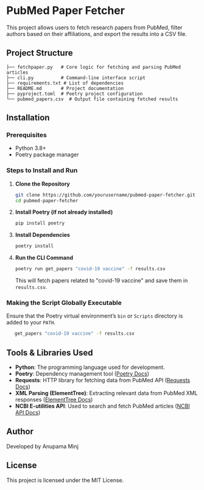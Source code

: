 # PubMed Paper Fetcher

This project allows users to fetch research papers from PubMed, filter authors based on their affiliations, and export the results into a CSV file.

## Project Structure

```
├── fetchpaper.py   # Core logic for fetching and parsing PubMed articles
├── cli.py          # Command-line interface script
├── requirements.txt # List of dependencies
├── README.md       # Project documentation
├── pyproject.toml  # Poetry project configuration
└── pubmed_papers.csv  # Output file containing fetched results
```

## Installation

### Prerequisites
- Python 3.8+
- Poetry package manager

### Steps to Install and Run
1. **Clone the Repository**
   ```sh
   git clone https://github.com/yourusername/pubmed-paper-fetcher.git
   cd pubmed-paper-fetcher
   ```

2. **Install Poetry (if not already installed)**
   ```sh
   pip install poetry
   ```

3. **Install Dependencies**
   ```sh
   poetry install
   ```

4. **Run the CLI Command**
   ```sh
   poetry run get_papers "covid-19 vaccine" -f results.csv
   ```
   This will fetch papers related to "covid-19 vaccine" and save them in `results.csv`.

### Making the Script Globally Executable
Ensure that the Poetry virtual environment’s `bin` or `Scripts` directory is added to your `PATH`.
```sh
   get_papers "covid-19 vaccine" -f results.csv
```


## Tools & Libraries Used
- **Python**: The programming language used for development.
- **Poetry**: Dependency management tool ([Poetry Docs](https://python-poetry.org/))
- **Requests**: HTTP library for fetching data from PubMed API ([Requests Docs](https://docs.python-requests.org/en/latest/))
- **XML Parsing (ElementTree)**: Extracting relevant data from PubMed XML responses ([ElementTree Docs](https://docs.python.org/3/library/xml.etree.elementtree.html))
- **NCBI E-utilities API**: Used to search and fetch PubMed articles ([NCBI API Docs](https://www.ncbi.nlm.nih.gov/books/NBK25497/))

## Author
Developed by Anupama Minj

## License
This project is licensed under the MIT License.

